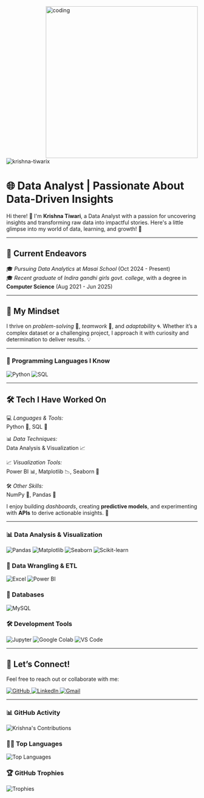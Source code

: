 

<img align="right" alt="coding" width="400" src="https://miro.medium.com/v2/resize:fit:1024/1*f-VZ7NhXFQiNIeKtySmViA.png">

<p align="left"> <img src="https://komarev.com/ghpvc/?username=krishna-tiwarix&label=Profile%20views&color=0e75b6&style=flat" alt="krishna-tiwarix" /> </p>

# 🌐 Data Analyst | Passionate About Data-Driven Insights  
Hi there! 👋 I'm **Krishna Tiwari**, a Data Analyst with a passion for uncovering insights and transforming raw data into impactful stories. Here's a little glimpse into my world of data, learning, and growth! 🌟

---

## 🌱 Current Endeavors  
🎓 *Pursuing Data Analytics* at *Masai School* (Oct 2024 - Present)  
🎓 *Recent graduate* of *Indira gandhi girls govt. college*, with a degree in **Computer Science** (Aug 2021 - Jun 2025)

---

## 🧠 My Mindset  
I thrive on *problem-solving* 🧩, *teamwork* 🤝, and *adaptability* 🌀. Whether it’s a complex dataset or a challenging project, I approach it with curiosity and determination to deliver results. 💡 

---

### 🔧 Programming Languages I Know
<div>
  <img src="https://img.shields.io/badge/Python-3776AB?style=for-the-badge&logo=python&logoColor=white" alt="Python"/>
  <img src="https://img.shields.io/badge/SQL-336791?style=for-the-badge&logo=microsoft-sql-server&logoColor=white" alt="SQL"/>
</div>

---

## 🛠 Tech I Have Worked On 
💻 *Languages & Tools:*  
Python 🐍, SQL 💾

📊 *Data Techniques:*  
Data Analysis & Visualization 📈

📈 *Visualization Tools:*  
Power BI 📊, Matplotlib 📉, Seaborn 🎨  

🛠 *Other Skills:*  
NumPy 🧮, Pandas 🐼  

I enjoy building *dashboards*, creating **predictive models**, and experimenting with **APIs** to derive actionable insights. 🤖  

---

### 📊 Data Analysis & Visualization  
<div>
  <img src="https://img.shields.io/badge/Pandas-150458?style=for-the-badge&logo=pandas&logoColor=white" alt="Pandas"/>
  <img src="https://img.shields.io/badge/Matplotlib-013243?style=for-the-badge&logo=matplotlib&logoColor=white" alt="Matplotlib"/>
  <img src="https://img.shields.io/badge/Seaborn-3776AB?style=for-the-badge&logo=python&logoColor=white" alt="Seaborn"/>
  <img src="https://img.shields.io/badge/ScikitLearn-F7931E?style=for-the-badge&logo=scikit-learn&logoColor=white" alt="Scikit-learn"/>
</div>

### 🧹 Data Wrangling & ETL  
<div>
  <img src="https://img.shields.io/badge/Excel-217346?style=for-the-badge&logo=microsoft-excel&logoColor=white" alt="Excel"/>
  <img src="https://img.shields.io/badge/PowerBI-F2C811?style=for-the-badge&logo=power-bi&logoColor=black" alt="Power BI"/>
</div>

### 📂 Databases  
<div>
  <img src="https://img.shields.io/badge/MySQL-4479A1?style=for-the-badge&logo=mysql&logoColor=white" alt="MySQL"/>
</div>

### 🛠 Development Tools  
<div>
  <img src="https://img.shields.io/badge/Jupyter-F37626?style=for-the-badge&logo=jupyter&logoColor=white" alt="Jupyter"/>
  <img src="https://img.shields.io/badge/GoogleColab-F9AB00?style=for-the-badge&logo=google-colab&logoColor=white" alt="Google Colab"/>
  <img src="https://img.shields.io/badge/VSCode-007ACC?style=for-the-badge&logo=visual-studio-code&logoColor=white" alt="VS Code"/>
</div>

---

## 🌱 Let’s Connect!  
Feel free to reach out or collaborate with me:  
<div>
  <a href="https://github.com/Kkri24">
    <img src="https://img.shields.io/badge/GitHub-181717?style=for-the-badge&logo=github&logoColor=white" alt="GitHub"/>
  </a>
  <a href="https://www.linkedin.com/in/krishna-tiwari-b53bb7256/">
    <img src="https://img.shields.io/badge/LinkedIn-0A66C2?style=for-the-badge&logo=linkedin&logoColor=white" alt="LinkedIn"/>
  </a>
  <a href="mailto :krishnatiwarit549@gmail.com">
    <img src="https://img.shields.io/badge/Gmail-D14836?style=for-the-badge&logo=gmail&logoColor=white" alt="Gmail"/>
  </a>
</div>

---

### 📊 GitHub Activity  
![Krishna's Contributions](https://github-readme-stats.vercel.app/api?username=krishna-1011&show_icons=true&theme=radical&hide_border=true)

### 🧑‍💻 Top Languages  
![Top Languages](https://github-readme-stats.vercel.app/api/top-langs/?username=krishna-1011&layout=compact&theme=radical&hide_border=true)

### 🏆 GitHub Trophies  
![Trophies](https://github-profile-trophy.vercel.app/?username=krishna-1011&theme=radical&no-frame=true&margin-w=15)







  
